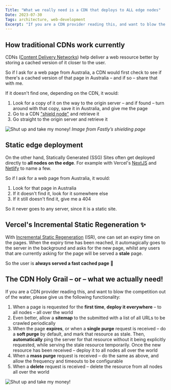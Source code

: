 ```yaml
---
Title: "What we really need is a CDN that deploys to ALL edge nodes"
Date: 2023-07-30
Tags: architecture, web-development
Excerpt: "If you are a CDN provider reading this, and want to blow the competition out of the water, please give us this functionality"
---
```


## How traditional CDNs work currently

CDNs ([Content Delivery Networks](https://en.wikipedia.org/wiki/Content_delivery_network)) help deliver a web resource better by storing a cached version of it closer to the user.

So if I ask for a web page from Australia, a CDN would first check to see if there's a cached version of that page in Australia – and if so – share that with me.

If it doesn't find one, depending on the CDN, it would:

1. Look for a copy of it on the way to the origin server – and if found – turn around with that copy, save it in Australia, and give me the page
2. Go to a CDN ["shield node"](https://docs.fastly.com/en/guides/shielding) and retrieve it
3. Go straight to the origin server and retrieve it

![Shut up and take my money!](/posts/shield-flow.webp)
_Image from Fastly’s shielding page_

## Static edge deployment

On the other hand, Statically Generated (SSG) Sites often get deployed directly to **all nodes on the edge**. For example with Vercel's [NextJS](https://nextjs.org/) and [Netlify](https://www.netlify.com/) to name a few.

So if I ask for a web page from Australia, it would:

1. Look for that page in Australia
2. If it doesn't find it, look for it somewhere else
3. If it still doesn't find it, give me a 404

So it never goes to any server, since it is a static site.

## Vercel's Incremental Static Regeneration ✨

With [Incremental Static Regeneration](https://nextjs.org/docs/pages/building-your-application/data-fetching/incremental-static-regeneration) (ISR), one can set an expiry time on the pages. When the expiry time has been reached, it automagically goes to the server in the background and asks for the new page, whilst any users that are currently asking for the page will be served a **stale** page.

So the user is **always served a fast cached page** 🚀

## The CDN Holy Grail – or – what we actually need!

If you are a CDN provider reading this, and want to blow the competition out of the water, please give us the following functionality:

1. When a page is requested for the **first time**, **deploy it everywhere** – to all nodes – all over the world
2. Even better, allow a **sitemap** to the submitted with a list of all URLs to be crawled periodically
3. When the page **expires**, or when a **single purge** request is received – do a **soft purge** by default, and mark that resource as stale. Then, **automatically** ping the server for that resource without it being explicitly requested, while serving the stale resource temporarily. Once the new resource has been received – deploy it to all nodes all over the world
4. When a **mass purge** request is received – do the same as above, and allow the frequency and timeouts to be configurable
5. When a **delete** request is received – delete the resource from all nodes all over the world

![Shut up and take my money!](/posts/shut-up-and-take-my-money.webp) 
